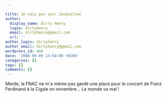 ```yaml
---

title: Je vais pas voir Jacqueline
author:
  display_name: Dirty Henry
  login: dirtyhenry
  email: dirtyhenry@gmail.com
  url: ''
author_login: dirtyhenry
author_email: dirtyhenry@gmail.com
wordpress_id: 466
date: '2008-09-09 13:54:00 +0200'
categories: []
tags: []
comments: []
---
```

Merde, la FNAC ne m'a même pas gardé une place pour le concert de Franz Ferdinand à la Cigale en novembre... Le monde va mal !
